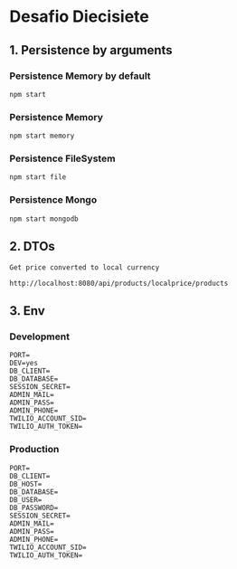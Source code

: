 # Desafio Diecisiete

## 1. Persistence by arguments

### Persistence Memory by default

```
npm start
```

### Persistence Memory

```
npm start memory
```

### Persistence FileSystem

```
npm start file
```

### Persistence Mongo

```
npm start mongodb
```

## 2. DTOs

`Get price converted to local currency`

```
http://localhost:8080/api/products/localprice/products
```

## 3. Env

### Development

```
PORT=
DEV=yes
DB_CLIENT=
DB_DATABASE=
SESSION_SECRET=
ADMIN_MAIL=
ADMIN_PASS=
ADMIN_PHONE=
TWILIO_ACCOUNT_SID=
TWILIO_AUTH_TOKEN=
```

### Production

```
PORT=
DB_CLIENT=
DB_HOST=
DB_DATABASE=
DB_USER=
DB_PASSWORD=
SESSION_SECRET=
ADMIN_MAIL=
ADMIN_PASS=
ADMIN_PHONE=
TWILIO_ACCOUNT_SID=
TWILIO_AUTH_TOKEN=
```
